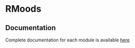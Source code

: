 # RMoods

## Documentation
Complete documentation for each module is available [here](https://xmoods.github.io/XMoods)
